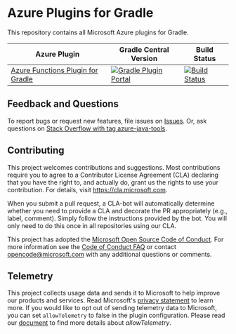 # Azure Plugins for Gradle 
This repository contains all Microsoft Azure plugins for Gradle.

Azure Plugin | Gradle Central Version | Build Status
---|---|---
[Azure Functions Plugin for Gradle](./azure-functions-gradle-plugin/README.md) | [![Gradle Plugin Portal](https://img.shields.io/badge/gradle%20plugin-v1.0.0-blue.svg)](https://plugins.gradle.org/plugin/com.microsoft.azure.azurefunctions) | [![Build Status](https://dev.azure.com/mseng/VSJava/_apis/build/status/Azure-Gradle-Plugin/VSCJava-Release-Azure-Gradle-Plugin?branchName=andy-fixpath)](https://dev.azure.com/mseng/VSJava/_build/latest?definitionId=9965&branchName=andy-fixpath)

## Feedback and Questions
To report bugs or request new features, file issues on [Issues](https://github.com/microsoft/azure-gradle-plugins/issues). Or, ask questions on [Stack Overflow with tag azure-java-tools](https://stackoverflow.com/questions/tagged/azure-java-tools).

## Contributing

This project welcomes contributions and suggestions.  Most contributions require you to agree to a
Contributor License Agreement (CLA) declaring that you have the right to, and actually do, grant us
the rights to use your contribution. For details, visit https://cla.microsoft.com.

When you submit a pull request, a CLA-bot will automatically determine whether you need to provide
a CLA and decorate the PR appropriately (e.g., label, comment). Simply follow the instructions
provided by the bot. You will only need to do this once in all repositories using our CLA.

This project has adopted the [Microsoft Open Source Code of Conduct](https://opensource.microsoft.com/codeofconduct/).
For more information see the [Code of Conduct FAQ](https://opensource.microsoft.com/codeofconduct/faq/) or
contact [opencode@microsoft.com](mailto:opencode@microsoft.com) with any additional questions or comments.

## Telemetry
This project collects usage data and sends it to Microsoft to help improve our products and services.
Read Microsoft's [privacy statement](https://privacy.microsoft.com/en-us/privacystatement) to learn more.
If you would like to opt out of sending telemetry data to Microsoft, you can set `allowTelemetry` to false in the plugin configuration.
Please read our [document](https://github.com/microsoft/azure-gradle-plugins/wiki/Configuration) to find more details about *allowTelemetry*.